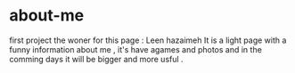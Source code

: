 # about-me
first project 
the woner for this page : Leen hazaimeh
It is a light page with a funny information about me , it's have agames and photos and in the comming days it will be bigger and more usful .
